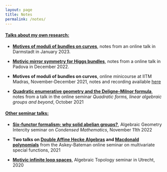 ```yaml
---
layout: page
title: Notes
permalink: /notes/
---
```


#### <ins>Talks about my own research:</ins>

* [**Motives of moduli of bundles on curves**](https://simon-pepin.github.io/notes/Darmstadt_Jan_2023.pdf), notes from an online talk in Darmstadt in January 2023.

* [**Motivic mirror symmetry for Higgs bundles**](https://simon-pepin.github.io/notes/mirror_padova.pdf), notes from a online talk in Padova in December 2022.

* **Motives of moduli of bundles on curves**, online minicourse at IITM Madras, November-December 2021, notes and recording available [here](https://sites.google.com/view/iitmadraslectureseries1/home)

* [**Quadratic enumerative geometry and the Deligne-Milnor formula**](https://simon-pepin.github.io/notes/quadratic_conductor.pdf), notes from a talk in the online seminar *Quadratic forms, linear algebraic groups and beyond*, October 2021 

#### <ins>Other seminar talks:</ins>

* [**Six-functor formalism; why solid abelian groups?**](https://simon-pepin.github.io/notes/six-functors.pdf), Algebraic Geometry Intercity seminar on *Condensed Mathematics*, November 11th 2022

* **Two talks on [Double Affine Hecke Algebras](DAHA.pdf) and [Macdonald polynomials](macdonald_polynomials.pdf)** from the Askey-Bateman online seminar on multivariate special functions, 2021

* [**Motivic infinite loop spaces**](motivic_infinite_loop_spaces.pdf), Algebraic Topology seminar in Utrecht, 2020
